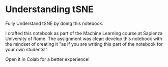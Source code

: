 # Understanding tSNE
Fully Understand tSNE by doing this notebook. 

I crafted this notebook as part of the Machine Learning course at Sapienza University of Rome. 
The assignment was clear: develop this notebook with the mindset of creating it "as if you are writing this part of the notebook for your own students!".

Open it in Colab for a better experience!
